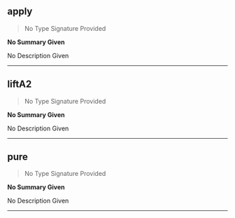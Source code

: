 
## apply

> No Type Signature Provided

__No Summary Given__



No Description Given

---

## liftA2

> No Type Signature Provided

__No Summary Given__



No Description Given

---

## pure

> No Type Signature Provided

__No Summary Given__



No Description Given

---
